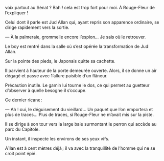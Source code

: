 voix partout au Sénat ? Bah ! cela est trop fort pour moi. À Rouge-Fleur de l’expliquer !

Celui dont il parle est Jud Allan qui, ayant repris son apparence ordinaire, se dirige rapidement vers la sortie.

— À la palmeraie, grommelle encore l’espion… Je sais où le retrouver.

Le boy est rentré dans la salle où s’est opérée la transformation de Jud Allan.

Sur la pointe des pieds, le Japonais quitte sa cachette.

Il parvient à hauteur de la porte demeurée ouverte. Alors, il se donne un air dégagé et passe avec 1’allure paisible d’un flâneur.

Précaution inutile. Le gamin lui tourne le dos, ce qui permet au guetteur d’observer à quelle besogne il s’occupe.

Ce dernier ricane :

— Ah ! oui, le déguisement du vieillard… Un paquet que l’on emportera et plus de traces… Plus de traces, si Rouge-Fleur ne m’avait mis sur la piste.

Il se dirige à son tour vers la large baie surmontant le perron qui accède au parc du Capitole.

Un instant, il inspecte les environs de ses yeux vifs.

A1lan est à cent mètres déjà ; il va avec la tranquillité de l’homme qui ne se croit point épié.
